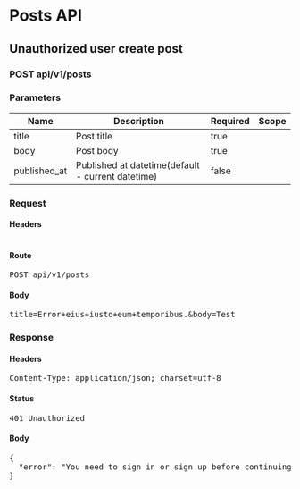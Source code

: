 # Posts API

## Unauthorized user create post

### POST api/v1/posts

### Parameters

| Name | Description | Required | Scope |
|------|-------------|----------|-------|
| title | Post title | true |  |
| body | Post body | true |  |
| published_at | Published at datetime(default - current datetime) | false |  |

### Request

#### Headers

<pre></pre>

#### Route

<pre>POST api/v1/posts</pre>

#### Body

<pre>title=Error+eius+iusto+eum+temporibus.&body=Test</pre>

### Response

#### Headers

<pre>Content-Type: application/json; charset=utf-8</pre>

#### Status

<pre>401 Unauthorized</pre>

#### Body

<pre>{
  "error": "You need to sign in or sign up before continuing."
}</pre>

